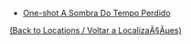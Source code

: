 ﻿- [One-shot A Sombra Do Tempo Perdido](s22_-_one-shot___a_sombra_do_tempo_perdido_.md)
	
[(Back to Locations / Voltar a LocalizaÃ§Ãµes)](localizacoes.md)

























